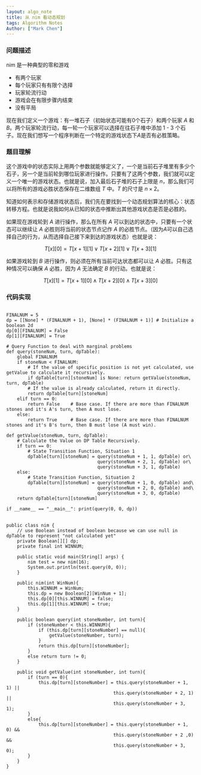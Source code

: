 ```yaml
---
layout: algo_note
title: 从 nim 看动态规划
tags: Algorithm Notes
Author: ["Mark Chen"]
---
```


### 问题描述

nim 是一种典型的零和游戏

* 有两个玩家
* 每个玩家只有有限个选择
* 玩家轮流行动
* 游戏会在有限步骤内结束
* 没有平局

现在我们定义一个游戏：有一堆石子（初始状态可能有0个石子）和两个玩家 $A$ 和 $B$。两个玩家轮流行动，每一轮一个玩家可以选择在往石子堆中添加 1 - 3 个石子。现在我们想写一个程序判断在一个特定的游戏状态下$A$是否有必胜策略。

### 题目理解

这个游戏中的状态实际上用两个参数就能够定义了，一个是当前石子堆里有多少个石子，另一个是当前轮到哪位玩家进行操作。只要有了这两个参数，我们就可以定义一个唯一的游戏状态。也就是说，加入最后石子堆的石子上限是 $n$，那么我们可以将所有的游戏必胜状态保存在二维数组 $T$ 中。$T$ 的尺寸是 $n\times 2$。

知道如何表示和存储游戏状态后，我们先在要找到一个动态规划算法的核心：状态转移方程。也就是说我如何从已知的状态中推断出其他游戏状态是否是必胜的。

如果现在游戏轮到 $A$ 进行操作，那么在所有 $A$ 可以到达的状态中，只要有一个状态可以继续让 $A$ 必胜则将当前的状态节点记作 $A$ 的必胜节点。（因为$A$可以自己选择自己的行为，从而选择自己接下来到达的游戏状态）也就是说：

$$
T[x][0] = T[x+1][1] \;\vee\; T[x+2][1] \;\vee\; T[x+3][1]
$$

如果游戏轮到 $B$ 进行操作，则必须在所有当前可达状态都可以让 $A$ 必胜。只有这种情况可以确保 $A$ 必胜，因为 $A$ 无法确定 $B$ 的行动。也就是说：

$$
T[x][1] = T[x+1][0]\;\wedge\; T[x+2][0] \;\wedge\; T[x+3][0]
$$

### 代码实现

<pre>
<code class="python">
FINALNUM = 5
dp = [[None] * (FINALNUM + 1), [None] * (FINALNUM + 1)]	# Initialize a boolean 2d
dp[0][FINALNUM] = False
dp[1][FINALNUM] = True

# Query Function to deal with marginal problems
def query(stoneNum, turn, dpTable):
	global FINALNUM
	if stoneNum < FINALNUM:
		# If the value of specific position is not yet calculated, use getValue to calculate it recursively.
		if dpTable[turn][stoneNum] is None: return getValue(stoneNum, turn, dpTable)
		# If the value is already calculated, return it directly.
		return dpTable[turn][stoneNum]
	elif turn == 0:
		return False    # Base case. If there are more than FINALNUM stones and it's A's turn, then A must lose.
	else:
		return True     # Base case. If there are more than FINALNUM stones and it's B's turn, then B must lose (A must win).

def getValue(stoneNum, turn, dpTable):
	# Calculate the Value on DP Table Recursively.
	if turn == 0:
		# State Transition Function, Situation 1
		dpTable[turn][stoneNum] = query(stoneNum + 1, 1, dpTable) or\
								  query(stoneNum + 2, 1, dpTable) or\
								  query(stoneNum + 3, 1, dpTable)
	else:
		# State Transition Function, Situation 2
		dpTable[turn][stoneNum] = query(stoneNum + 1, 0, dpTable) and\
								  query(stoneNum + 2, 0, dpTable) and\
								  query(stoneNum + 3, 0, dpTable)
	return dpTable[turn][stoneNum]

if __name__ == "__main__": print(query(0, 0, dp))
</code>
<code class="java">
public class nim {
    // use Boolean instead of boolean because we can use null in dpTable to represent "not calculated yet"
    private Boolean[][] dp;
    private final int WINNUM;

    public static void main(String[] args) {
        nim test = new nim(16);
        System.out.println(test.query(0, 0));
    }
    
    public nim(int WinNum){
        this.WINNUM = WinNum;
        this.dp = new Boolean[2][WinNum + 1];
        this.dp[0][this.WINNUM] = false;
        this.dp[1][this.WINNUM] = true;
    }
    
    public boolean query(int stoneNumber, int turn){
        if (stoneNumber < this.WINNUM){
            if (this.dp[turn][stoneNumber] == null){
                getValue(stoneNumber, turn);
            }
            return this.dp[turn][stoneNumber];
        }
        else return turn != 0;
    }
    
    public void getValue(int stoneNumber, int turn){
        if (turn == 0){
            this.dp[turn][stoneNumber] = this.query(stoneNumber + 1, 1) ||
                                        this.query(stoneNumber + 2, 1) ||
                                        this.query(stoneNumber + 3, 1);
        }
        else{
            this.dp[turn][stoneNumber] = this.query(stoneNumber + 1, 0) &&
                                        this.query(stoneNumber + 2 ,0) &&
                                        this.query(stoneNumber + 3, 0);
        }
    }
}
</code>
</pre>

